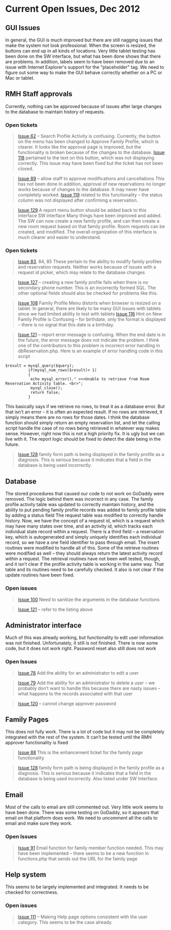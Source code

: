 # Current Open Issues, Dec 2012 #

## GUI Issues ##
In general, the GUI is much improved but there are still nagging issues that make the system not look professional. When the screen is resized, the buttons can end up in all kinds of locations. Very little tablet testing has been done on the SW interface, but what has been done shows that there are problems. In addition, labels seem to have been removed due to an issue with Internet Explorer's support for the "placeholder" tag. We need to figure out some way to make the GUI behave correctly whether on a PC or Mac or tablet.

## RMH Staff approvals ##
Currently, nothing can be approved because  of issues after large changes to the database to maintain history of requests.
### Open tickets ###
> [Issue 62](https://code.google.com/p/rmh-roomreservation-maker/issues/detail?id=62) – Search Profile Activity is confusing.
Currently, the button on the menu has been changed to Approve Family Profile, which is clearer. It looks like the approval page is improved, but the functionality is broken because of the changes to the database. [Issue 118](https://code.google.com/p/rmh-roomreservation-maker/issues/detail?id=118) pertained to the text on this button, which was not displaying correctly.  This issue may have been fixed but the ticket has not been closed.

> [Issue 89](https://code.google.com/p/rmh-roomreservation-maker/issues/detail?id=89) – allow staff to approve modifications and cancellations
This has not been done
In addition, approval of new reservations no longer works because of changes to the database. It may never have completely worked. [Issue 119](https://code.google.com/p/rmh-roomreservation-maker/issues/detail?id=119) related to this functionality – the status column was not displayed after confirming a reservation.

> [Issue 129](https://code.google.com/p/rmh-roomreservation-maker/issues/detail?id=129) A report menu button should be added back to this interface
SW interface
Many things have been improved and added. The SW can now create a new family profile, and can then create a new room request based on that family profile.  Room requests can be created, and modified. The overall organization of this interface is much clearer and easier to understand.
### Open tickets ###
> [Issue 83](https://code.google.com/p/rmh-roomreservation-maker/issues/detail?id=83), 84, 85 These pertain to the ability to modify family profiles and reservation requests. Neither works because of issues with a request id picker, which may relate to the database changes

> [Issue 127](https://code.google.com/p/rmh-roomreservation-maker/issues/detail?id=127) – creating a new family profile fails when there is no secondary phone number. This is an incorrectly formed SQL. The other optional fields should also be checked for problems like this.

> [Issue 108](https://code.google.com/p/rmh-roomreservation-maker/issues/detail?id=108) Family Profile Menu distorts when browser is resized on a tablet. In general, there are likely to be many GUI issues with tablets since we had limited ability to test with tablets
> [Issue 116](https://code.google.com/p/rmh-roomreservation-maker/issues/detail?id=116) Hint on New Family Profile is Confusing – for birthdate, only the format is displayed – there is no signal that this date is a birthday.

> [Issue 121](https://code.google.com/p/rmh-roomreservation-maker/issues/detail?id=121) – report error message is confusing.  When the end date is in the future, the error message does not indicate the problem. I think one of the contributors to this problem is incorrect error handling in dbReservation.php.
Here is an example of error handling code in this script
```
$result = mysql_query($query);
          if(mysql_num_rows($result)< 1)
          {
           echo mysql_error()." >>>Unable to retrieve from Room Reservation Activity table. <br>";
           mysql_close();
           return false;
          }  
```
This basically says if we retrieve no rows, to treat it as a database error. But that isn't an error - it is often an expected result. If no rows are retrieved, it simply means there are no rows for those dates. I think the database function should simply return an empty reservation list, and let the calling script handle the case of no rows being retrieved in whatever way makes sense.
However, right now this is not a high priority fix. It is ugly but we can live with it. The report logic should be fixed to detect the date being in the future.

> [Issue 128](https://code.google.com/p/rmh-roomreservation-maker/issues/detail?id=128) family form path is being displayed in the family profile as a diagnosis. This is serious because it indicates that a field in the database is being used incorrectly.

## Database ##
The stored procedures that caused our code to not work on GoDaddy were removed. The logic behind them was incorrect in any case.  The family profile activity table was updated to correctly maintain history, and the ability to put pending family profile records was added to family profile table by adding a status field
The request table was modified to correctly handle history. Now, we have the concept of a request id, which is a request which may have many states over time, and an activity id, which tracks each individual state record within a request. There is a third field – a reservation key, which is autogenerated and simply uniquely identifies each individual record, so we have a one field identifier to pass through email.
The insert routines were modified to handle all of this. Some of the retrieve routines were modified as well – they should always return the latest activity record within a request. The retrieval routines have not been well tested, though, and it isn’t clear if the profile activity table is working in the same way. That table and its routines need to be carefully checked. It also is not clear if the update routines have been fixed.
### Open issues ###
> [Issue 100](https://code.google.com/p/rmh-roomreservation-maker/issues/detail?id=100) Need to sanitize the arguments in the database functions

> [Issue 121](https://code.google.com/p/rmh-roomreservation-maker/issues/detail?id=121) – refer to the listing above


## Administrator interface ##
Much of this was already working, but functionality to edit user information was not finished. Unfortunately, it still is not finished. There is now some code, but it does not work right.
Password reset also still does not work
### Open Issues ###
> [Issue 78](https://code.google.com/p/rmh-roomreservation-maker/issues/detail?id=78) Add the ability for an administrator to edit a user

> [Issue 79](https://code.google.com/p/rmh-roomreservation-maker/issues/detail?id=79) Add the ability for an administrator to delete a user – we probably don’t want to handle this because there are nasty issues – what happens to the records associated with that user

> [Issue 120](https://code.google.com/p/rmh-roomreservation-maker/issues/detail?id=120) – cannot change approver password
## Family Pages ##
This does not fully work. There is a lot of code but it may not be completely integrated with the rest of the system.  It can’t be tested until the RMH approver functionality is fixed

> [Issue 88](https://code.google.com/p/rmh-roomreservation-maker/issues/detail?id=88) This is the enhancement ticket for the family page functionality

> [Issue 128](https://code.google.com/p/rmh-roomreservation-maker/issues/detail?id=128) family form path is being displayed in the family profile as a diagnosis. This is serious because it indicates that a field in the database is being used incorrectly. Also listed under SW Interface.


## Email ##
Most of the calls to email are still commented out. Very little work seems to have been done. There was some testing on GoDaddy, so it appears that email on that platform does work. We need to uncomment all the calls to email and make sure they work.
### Open Issues ###
> [Issue 91](https://code.google.com/p/rmh-roomreservation-maker/issues/detail?id=91) Email function for family member function needed. This may have been implemented – there seems to be a new function in functions.php that sends out the URL for the family page
## Help system ##
This seems to be largely implemented and integrated. It needs to be checked for correctness.
### Open issues ###
> [Issue 111](https://code.google.com/p/rmh-roomreservation-maker/issues/detail?id=111) – Making Help page options consistent with the user category. This seems to be the case already.